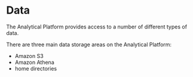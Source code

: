 # Data

The Analytical Platform provides access to a number of different types of data.

There are three main data storage areas on the Analytical Platform:

* Amazon S3
* Amazon Athena
* home directories